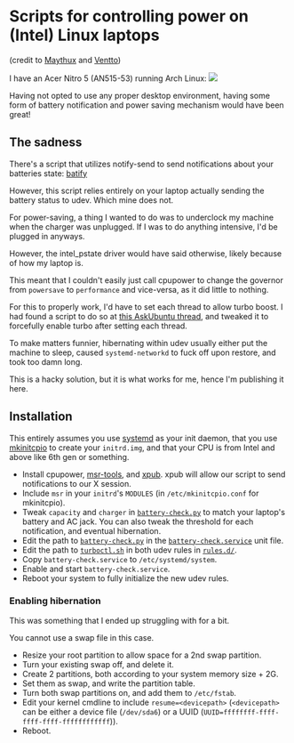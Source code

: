 # Scripts for controlling power on (Intel) Linux laptops

(credit to [Maythux](https://github.com/maythux) and [Ventto](https://github.com/Ventto))

I have an Acer Nitro 5 (AN515-53) running Arch Linux:
![](https://files.catbox.moe/teqbc3.png)

Having not opted to use any proper desktop environment, having some form of battery notification and power saving mechanism would have been great!
## The sadness

There's a script that utilizes notify-send to send notifications about your batteries state: [batify](https://github.com/Ventto/batify)

However, this script relies entirely on your laptop actually sending the battery status to udev. Which mine does not.

For power-saving, a thing I wanted to do was to underclock my machine when the charger was unplugged. If I was to do anything intensive, I'd be plugged in anyways.

However, the intel_pstate driver would have said otherwise, likely because of how my laptop is.

This meant that I couldn't easily just call cpupower to change the governor from `powersave` to `performance` and vice-versa, as it did little to nothing.

For this to properly work, I'd have to set each thread to allow turbo boost. I had found a script to do so at [this AskUbuntu thread](https://askubuntu.com/questions/619875/disabling-intel-turbo-boost-in-ubuntu/619881#619881), and tweaked it to forcefully enable turbo after setting each thread.

To make matters funnier, hibernating within udev usually either put the machine to sleep, caused `systemd-networkd` to fuck off upon restore, and took too damn long.

This is a hacky solution, but it is what works for me, hence I'm publishing it here.

## Installation

This entirely assumes you use [systemd](https://systemd.io) as your init daemon, that you use [mkinitcpio](https://github.com/archlinux/mkinitcpio) to create your `initrd.img`, and that your CPU is from Intel and above like 6th gen or something.

* Install cpupower, [msr-tools](https://github.com/intel/msr-tools), and [xpub](https://github.com/Ventto/xpub). xpub will allow our script to send notifications to our X session.
* Include `msr` in your `initrd`'s `MODULES` (in `/etc/mkinitcpio.conf` for mkinitcpio).
* Tweak `capacity` and `charger` in [`battery-check.py`](battery-check.py) to match your laptop's battery and AC jack. You can also tweak the threshold for each notification, and eventual hibernation.
* Edit the path to [`battery-check.py`](battery-check.py) in the [`battery-check.service`](battery-check.service) unit file.
* Edit the path to [`turboctl.sh`](turboctl.sh) in both udev rules in [`rules.d/`](rules.d/).
* Copy `battery-check.service` to `/etc/systemd/system`.
* Enable and start `battery-check.service`.
* Reboot your system to fully initialize the new udev rules.

### Enabling hibernation

This was something that I ended up struggling with for a bit.

You cannot use a swap file in this case.

* Resize your root partition to allow space for a 2nd swap partition.
* Turn your existing swap off, and delete it.
* Create 2 partitions, both according to your system memory size + 2G.
* Set them as swap, and write the partition table.
* Turn both swap partitions on, and add them to `/etc/fstab`.
* Edit your kernel cmdline to include `resume=<devicepath>` (`<devicepath>` can be either a device file (`/dev/sda6`) or a UUID (`UUID=ffffffff-ffff-ffff-ffff-ffffffffffff`)).
* Reboot.